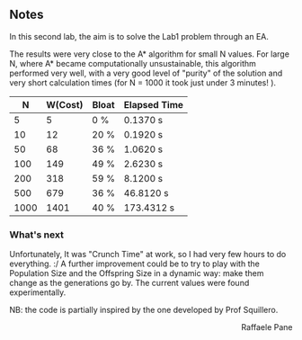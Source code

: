 ## Notes
In this second lab, the aim is to solve the Lab1 problem through an EA. 

The results were very close to the A* algorithm for small N values.
For large N, where A* became computationally unsustainable, this algorithm performed very well, with a very good level of "purity" of the solution and very short calculation times (for N = 1000 it took just under 3 minutes! ).

| N | W(Cost) | Bloat | Elapsed Time |
| --| ------- | ----- | ----------- |
| 5 | 5 | 0 % | 0.1370 s |
| 10 | 12 | 20 % | 0.1920 s |
| 50 | 68 | 36 % | 1.0620 s |
| 100 | 149 | 49 % | 2.6230 s |
| 200 | 318 | 59 % | 8.1200 s |
| 500 | 679 | 36 % | 46.8120 s |
| 1000 | 1401 | 40 % | 173.4312 s |

### What's next
Unfortunately, It was "Crunch Time" at  work, so I had very few hours to do everything. :/
A further improvement could be to try to play with the Population Size and the Offspring Size in a dynamic way: make them change as the generations go by.
The current values were found experimentally.

NB: the code is partially inspired by the one developed by Prof Squillero.
<div dir="rtl"> Raffaele Pane </div>
